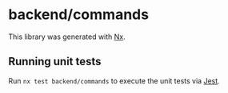 # backend/commands

This library was generated with [Nx](https://nx.dev).

## Running unit tests

Run `nx test backend/commands` to execute the unit tests via [Jest](https://jestjs.io).
